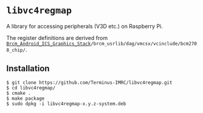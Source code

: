 # `libvc4regmap`

A library for accessing peripherals (V3D etc.) on Raspberry Pi.

The register definitions are derived from
<code>[Brcm_Android_ICS_Graphics_Stack](https://docs.broadcom.com/docs/12358546)/brcm_usrlib/dag/vmcsx/vcinclude/bcm2708_chip/</code>.


## Installation

```
$ git clone https://github.com/Terminus-IMRC/libvc4regmap.git
$ cd libvc4regmap/
$ cmake .
$ make package
$ sudo dpkg -i libvc4regmap-x.y.z-system.deb
```

```
```
